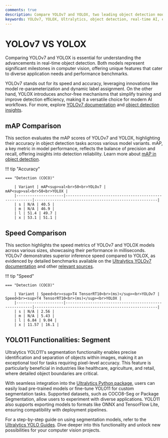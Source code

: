 ```yaml
---
comments: true
description: Compare YOLOv7 and YOLOX, two leading object detection models, to explore their performance, efficiency, and applications in real-time AI and computer vision. Discover how these models excel in edge AI and other advanced use cases.
keywords: YOLOv7, YOLOX, Ultralytics, object detection, real-time AI, edge AI, computer vision
---
```


# YOLOv7 VS YOLOX

Comparing YOLOv7 and YOLOX is essential for understanding the advancements in real-time object detection. Both models represent significant milestones in computer vision, offering unique features that cater to diverse application needs and performance benchmarks.

YOLOv7 stands out for its speed and accuracy, leveraging innovations like model re-parameterization and dynamic label assignment. On the other hand, YOLOX introduces anchor-free mechanisms that simplify training and improve detection efficiency, making it a versatile choice for modern AI workflows. For more, explore [YOLOv7 documentation](https://docs.ultralytics.com/models/yolov7/) and [object detection insights](https://www.ultralytics.com/glossary/object-detection).

## mAP Comparison

This section evaluates the mAP scores of YOLOv7 and YOLOX, highlighting their accuracy in object detection tasks across various model variants. mAP, a key metric in model performance, reflects the balance of precision and recall, offering insights into detection reliability. Learn more about [mAP in object detection](https://www.ultralytics.com/glossary/mean-average-precision-map).

!!! tip "Accuracy"

    === "Detection (COCO)"

    	| Variant | mAP<sup>val<br>50<br>YOLOv7 | mAP<sup>val<br>50<br>YOLOX |
    	|---------------------|-------------------------------------------------------|-------------------------------------------------------|
    	| s | N/A | 40.5 |
    	| m | N/A | 46.9 |
    	| l | 51.4 | 49.7 |
    	| x | 53.1 | 51.1 |

## Speed Comparison

This section highlights the speed metrics of YOLOv7 and YOLOX models across various sizes, showcasing their performance in milliseconds. YOLOv7 demonstrates superior inference speed compared to YOLOX, as evidenced by detailed benchmarks available on the [Ultralytics YOLOv7 documentation](https://docs.ultralytics.com/models/yolov7/) and other [relevant sources](https://github.com/Megvii-BaseDetection/YOLOX).

!!! tip "Speed"

    === "Detection (COCO)"

    	| Variant | Speed<br><sup>T4 TensorRT10<br>(ms)</sup><br>YOLOv7 | Speed<br><sup>T4 TensorRT10<br>(ms)</sup><br>YOLOX |
    	|---------------------|-------------------------------------------------------|-------------------------------------------------------|
    	| s | N/A | 2.56 |
    	| m | N/A | 5.43 |
    	| l | 6.84 | 9.04 |
    	| x | 11.57 | 16.1 |

## YOLO11 Functionalities: Segment

Ultralytics YOLO11's segmentation functionality enables precise identification and separation of objects within images, making it an exceptional tool for tasks requiring pixel-level accuracy. This feature is particularly beneficial in industries like healthcare, agriculture, and retail, where detailed object boundaries are critical.

With seamless integration into the [Ultralytics Python package](https://pypi.org/project/ultralytics/), users can easily load pre-trained models or fine-tune YOLO11 for custom segmentation tasks. Supported datasets, such as COCO8-Seg or Package Segmentation, allow users to experiment with diverse applications. YOLO11 also supports exporting models to formats like ONNX and TensorFlow Lite, ensuring compatibility with deployment pipelines.

For a step-by-step guide on using segmentation models, refer to the [Ultralytics YOLO Guides](https://docs.ultralytics.com/guides/). Dive deeper into this functionality and unlock new possibilities for your computer vision projects.
